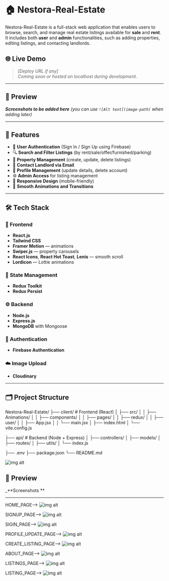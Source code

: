 # 🏠 Nestora-Real-Estate

Nestora-Real-Estate is a full-stack web application that enables users to browse, search, and manage real estate listings available for **sale** and **rent**. It includes both **user** and **admin** functionalities, such as adding properties, editing listings, and contacting landlords.

## 🌐 Live Demo

> _[Deploy URL if any]_  
> _Coming soon or hosted on localhost during development._

---

## 📸 Preview

_**Screenshots to be added here** (you can use `![Alt text](image-path)` when adding later)_

---

## 🚀 Features

- 🔐 **User Authentication** (Sign In / Sign Up using Firebase)
- 🔍 **Search and Filter Listings** (by rent/sale/offer/furnished/parking)
- 📝 **Property Management** (create, update, delete listings)
- 💬 **Contact Landlord via Email**
- 👤 **Profile Management** (update details, delete account)
- ⚙️ **Admin Access** for listing management
- 📱 **Responsive Design** (mobile-friendly)
- 🎨 **Smooth Animations and Transitions**

---

## 🛠️ Tech Stack

### 🔧 Frontend

- **React.js**  
- **Tailwind CSS**  
- **Framer Motion** — animations  
- **Swiper.js** — property carousels  
- **React Icons**, **React Hot Toast**, **Lenis** — smooth scroll  
- **Lordicon** — Lottie animations  

### 🧠 State Management

- **Redux Toolkit**  
- **Redux Persist**  

### ⚙️ Backend

- **Node.js**  
- **Express.js**  
- **MongoDB** with Mongoose  

### 🔐 Authentication

- **Firebase Authentication**

### ☁️ Image Upload

- **Cloudinary**

---

## 🗂️ Project Structure



Nestora-Real-Estate/
├── client/ # Frontend (React)
│ ├── src/
│ │ ├── Animations/
│ │ ├── components/
│ │ ├── pages/
│ │ ├── redux/
│ │ ├── user/
│ │ ├── App.jsx
│ │ └── main.jsx
│ ├── index.html
│ └── vite.config.js

├── api/ # Backend (Node + Express)
│ ├── controllers/
│ ├── models/
│ ├── routes/
│ ├── utils/
│ └── index.js

├── .env
├── package.json
└── README.md

![img alt](https://github.com/Abhay-Pratap200001/Real-state/blob/main/Screenshot%202025-07-16%20232731.png?raw=true)

## 📸 Preview

_**Screenshots **

---

HOME_PAGE-->
![img alt](https://github.com/Abhay-Pratap200001/Real-state/blob/main/Screenshot%202025-07-17%20091417.png?raw=true)



SIGNUP_PAGE-->
![img alt](https://github.com/Abhay-Pratap200001/Real-state/blob/main/Screenshot%202025-07-17%20092632.png?raw=true)



SIGIN_PAGE-->
![img alt](https://github.com/Abhay-Pratap200001/Real-state/blob/main/Screenshot%202025-07-17%20091446.png?raw=true)



PROFILE_UPDATE_PAGE-->
![img alt](https://github.com/Abhay-Pratap200001/Real-state/blob/main/Screenshot%202025-07-17%20092850.png?raw=true)



CREATE_LISTING_PAGE-->
![img alt](https://github.com/Abhay-Pratap200001/Real-state/blob/main/Screenshot%202025-07-17%20093007.png?raw=true)



ABOUT_PAGE-->
![img alt](https://github.com/Abhay-Pratap200001/Real-state/blob/main/Screenshot%202025-07-17%20092643.png?raw=true)



LISTINGS_PAGE-->
![img alt](https://github.com/Abhay-Pratap200001/Real-state/blob/main/Screenshot%202025-07-17%20092741.png?raw=true)



LISTING_PAGE-->
![img alt](https://github.com/Abhay-Pratap200001/Real-state/blob/main/Screenshot%202025-07-17%20092759.png?raw=true)



